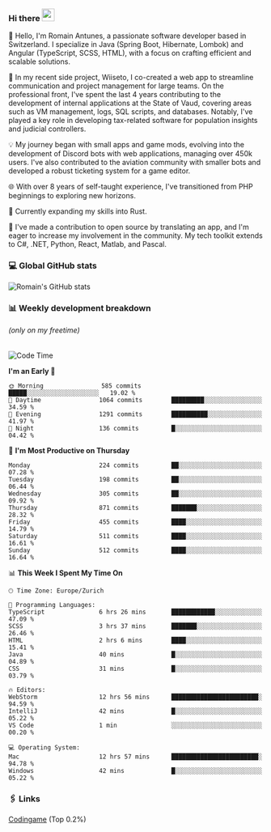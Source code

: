 ### Hi there <img src="https://media.giphy.com/media/hvRJCLFzcasrR4ia7z/giphy.gif" width="25px" height="25px">

👋 Hello, I'm Romain Antunes, a passionate software developer based in Switzerland. I specialize in Java (Spring Boot, Hibernate, Lombok) and Angular (TypeScript, SCSS, HTML), with a focus on crafting efficient and scalable solutions.

🚀 In my recent side project, Wiiseto, I co-created a web app to streamline communication and project management for large teams. On the professional front, I've spent the last 4 years contributing to the development of internal applications at the State of Vaud, covering areas such as VM management, logs, SQL scripts, and databases. Notably, I've played a key role in developing tax-related software for population insights and judicial controllers.

💡 My journey began with small apps and game mods, evolving into the development of Discord bots with web applications, managing over 450k users. I've also contributed to the aviation community with smaller bots and developed a robust ticketing system for a game editor.

🌐 With over 8 years of self-taught experience, I've transitioned from PHP beginnings to exploring new horizons.

🌱 Currently expanding my skills into Rust.

🤝 I've made a contribution to open source by translating an app, and I'm eager to increase my involvement in the community. My tech toolkit extends to C#, .NET, Python, React, Matlab, and Pascal.



### 💻 Global GitHub stats
![Romain's GitHub stats](https://github-readme-streak-stats.herokuapp.com/?user=romainantunes&theme=dark)


### 📊 Weekly development breakdown 
###### *(only on my freetime)*

<!--START_SECTION:wakastats-->
![Code Time](http://img.shields.io/badge/Code%20Time-1%2C532%20hrs%2048%20mins-blue)

**I'm an Early 🐤** 

```text
🌞 Morning                585 commits         █████░░░░░░░░░░░░░░░░░░░░   19.02 % 
🌆 Daytime                1064 commits        █████████░░░░░░░░░░░░░░░░   34.59 % 
🌃 Evening                1291 commits        ██████████░░░░░░░░░░░░░░░   41.97 % 
🌙 Night                  136 commits         █░░░░░░░░░░░░░░░░░░░░░░░░   04.42 % 
```
📅 **I'm Most Productive on Thursday** 

```text
Monday                   224 commits         ██░░░░░░░░░░░░░░░░░░░░░░░   07.28 % 
Tuesday                  198 commits         ██░░░░░░░░░░░░░░░░░░░░░░░   06.44 % 
Wednesday                305 commits         ██░░░░░░░░░░░░░░░░░░░░░░░   09.92 % 
Thursday                 871 commits         ███████░░░░░░░░░░░░░░░░░░   28.32 % 
Friday                   455 commits         ████░░░░░░░░░░░░░░░░░░░░░   14.79 % 
Saturday                 511 commits         ████░░░░░░░░░░░░░░░░░░░░░   16.61 % 
Sunday                   512 commits         ████░░░░░░░░░░░░░░░░░░░░░   16.64 % 
```


📊 **This Week I Spent My Time On** 

```text
🕑︎ Time Zone: Europe/Zurich

💬 Programming Languages: 
TypeScript               6 hrs 26 mins       ████████████░░░░░░░░░░░░░   47.09 % 
SCSS                     3 hrs 37 mins       ███████░░░░░░░░░░░░░░░░░░   26.46 % 
HTML                     2 hrs 6 mins        ████░░░░░░░░░░░░░░░░░░░░░   15.41 % 
Java                     40 mins             █░░░░░░░░░░░░░░░░░░░░░░░░   04.89 % 
CSS                      31 mins             █░░░░░░░░░░░░░░░░░░░░░░░░   03.79 % 

🔥 Editors: 
WebStorm                 12 hrs 56 mins      ████████████████████████░   94.59 % 
IntelliJ                 42 mins             █░░░░░░░░░░░░░░░░░░░░░░░░   05.22 % 
VS Code                  1 min               ░░░░░░░░░░░░░░░░░░░░░░░░░   00.20 % 

💻 Operating System: 
Mac                      12 hrs 57 mins      ████████████████████████░   94.78 % 
Windows                  42 mins             █░░░░░░░░░░░░░░░░░░░░░░░░   05.22 % 
```


<!--END_SECTION:wakastats-->

### 🖇 Links

[Codingame](https://www.codingame.com/profile/defc3ee5279aecc1bb6114e1f994ea9b3325423) (Top 0.2%)
